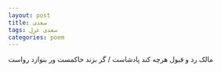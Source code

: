 ```yaml
---
layout: post
title: سعدی
tags: سعدی غزل
categories: poem
---
```


مالک رد و قبول هرچه کند پادشاست / گر بزند حاکمست ور بنوازد رواست
